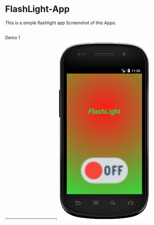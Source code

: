 # FlashLight-App
This is a simple flashlight app
Screenshot of this Apps: <br><br>

Demo 1                     
:-------------------------:
![]( https://github.com/ripohassan/FlashLight-App/blob/master/flash.png)

